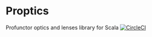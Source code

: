 # Proptics
Profunctor optics and lenses library for Scala
[![CircleCI](https://circleci.com/gh/sagifogel/Proptics.svg?style=svg)](https://circleci.com/gh/sagifogel/Proptics)
